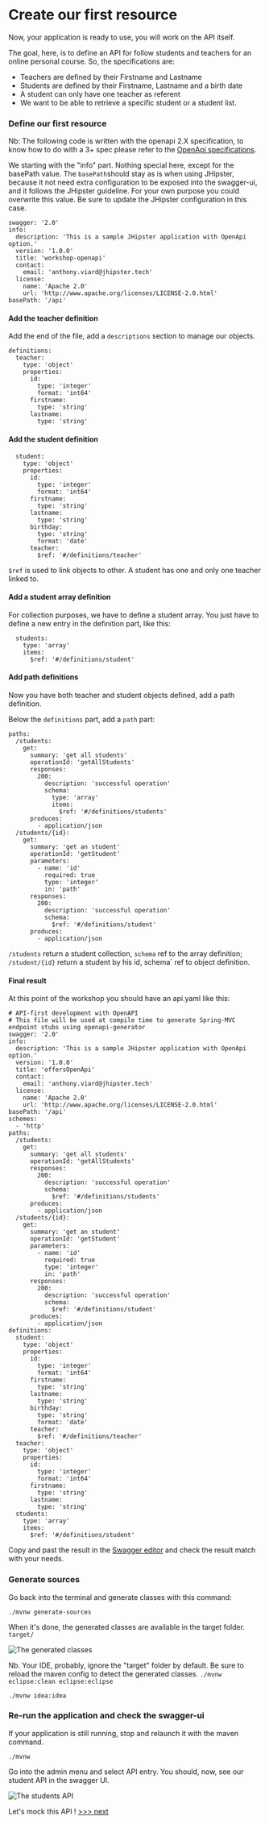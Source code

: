 # Create our first resource

Now, your application is ready to use, you will work on the API itself.

The goal, here, is to define an API for follow students and teachers for an online personal course. 
So, the specifications are:
- Teachers are defined by their Firstname and Lastname
- Students are defined by their Firstname, Lastname and a birth date
- A student can only have one teacher as referent
- We want to be able to retrieve a specific student or a student list.

### Define our first resource
Nb: The following code is written with the openapi 2.X specification, to know how to do with a 3+ spec
please refer to the [OpenApi specifications](https://swagger.io/docs/specification/about/).

We starting with the "info" part. Nothing special here, except for the basePath value.
The `basePath`should stay as is when using JHipster, because it not need extra configuration to be exposed into the swagger-ui,
and it follows the JHipster guideline. For your own purpose you could overwrite this value. Be sure to update the JHipster configuration in this case.


```
swagger: '2.0'
info:
  description: 'This is a sample JHipster application with OpenApi option.'
  version: '1.0.0'
  title: 'workshop-openapi'
  contact:
    email: 'anthony.viard@jhipster.tech'
  license:
    name: 'Apache 2.0'
    url: 'http://www.apache.org/licenses/LICENSE-2.0.html'
basePath: '/api'
```

#### Add the teacher definition 
Add the end of the file, add a `descriptions` section to manage our objects.

```
definitions:
  teacher:
    type: 'object'
    properties:
      id:
        type: 'integer'
        format: 'int64'
      firstname:
        type: 'string'
      lastname:
        type: 'string'
```

#### Add the student definition

```
  student:
    type: 'object'
    properties:
      id:
        type: 'integer'
        format: 'int64'
      firstname:
        type: 'string'
      lastname:
        type: 'string'
      birthday:
        type: 'string'
        format: 'date'
      teacher:
        $ref: '#/definitions/teacher'
```

`$ref` is used to link objects to other. A student has one and only one teacher linked to.

#### Add a student array definition
For collection purposes, we have to define a student array. You just have to define a new
entry in the definition part, like this:

```
  students:
    type: 'array'
    items:
      $ref: '#/definitions/student'
```

#### Add path definitions
Now you have both teacher and student objects defined, add a path definition.

Below the `definitions` part, add a `path` part:

```
paths:
  /students:
    get:
      summary: 'get all students'
      operationId: 'getAllStudents'
      responses:
        200:
          description: 'successful operation'
          schema:
            type: 'array'
            items:
              $ref: '#/definitions/students'
      produces:
        - application/json
  /students/{id}:
    get:
      summary: 'get an student'
      operationId: 'getStudent'
      parameters:
        - name: 'id'
          required: true
          type: 'integer'
          in: 'path'
      responses:
        200:
          description: 'successful operation'
          schema:
            $ref: '#/definitions/student'
      produces:
        - application/json
```

`/students` return a student collection, `schema` ref to the array definition;
`/student/{id}` return a student by his id, schema` ref to object definition.

#### Final result
At this point of the workshop you should have an api.yaml like this:
```
# API-first development with OpenAPI
# This file will be used at compile time to generate Spring-MVC endpoint stubs using openapi-generator
swagger: '2.0'
info:
  description: 'This is a sample JHipster application with OpenApi option.'
  version: '1.0.0'
  title: 'offersOpenApi'
  contact:
    email: 'anthony.viard@jhipster.tech'
  license:
    name: 'Apache 2.0'
    url: 'http://www.apache.org/licenses/LICENSE-2.0.html'
basePath: '/api'
schemes:
  - 'http'
paths:
  /students:
    get:
      summary: 'get all students'
      operationId: 'getAllStudents'
      responses:
        200:
          description: 'successful operation'
          schema:
            $ref: '#/definitions/students'
      produces:
        - application/json
  /students/{id}:
    get:
      summary: 'get an student'
      operationId: 'getStudent'
      parameters:
        - name: 'id'
          required: true
          type: 'integer'
          in: 'path'
      responses:
        200:
          description: 'successful operation'
          schema:
            $ref: '#/definitions/student'
      produces:
        - application/json
definitions:
  student:
    type: 'object'
    properties:
      id:
        type: 'integer'
        format: 'int64'
      firstname:
        type: 'string'
      lastname:
        type: 'string'
      birthday:
        type: 'string'
        format: 'date'
      teacher:
        $ref: '#/definitions/teacher'
  teacher:
    type: 'object'
    properties:
      id:
        type: 'integer'
        format: 'int64'
      firstname:
        type: 'string'
      lastname:
        type: 'string'
  students:
    type: 'array'
    items:
      $ref: '#/definitions/student'
```

Copy and past the result in the [Swagger editor](http://editor.swagger.io/?_ga=2.149241014.1090305954.1575366310-1969853620.1574417188) and check the result match with your needs.

### Generate sources
Go back into the terminal and generate classes with this command:
```
./mvnw generate-sources
```

When it's done, the generated classes are available in the target folder. `target/`

![The generated classes](https://github.com/avdev4j/workshop-openapi/blob/master/resources/images/2/generated_classes.png)

Nb. Your IDE, probably, ignore the "target" folder by default. Be sure to reload the maven config to detect the generated classes.
`./mvnw eclipse:clean eclipse:eclipse`

`./mvnw idea:idea` 

### Re-run the application and check the swagger-ui
If your application is still running, stop and relaunch it with the maven command.

`./mvnw`

Go into the admin menu and select API entry.
You should, now, see our student API in the swagger UI.

![The students API](https://github.com/avdev4j/workshop-openapi/blob/master/resources/images/2/students_api.png)

Let's mock this API ! [>>> next](https://github.com/avdev4j/workshop-openapi/blob/master/3.%20Mock-the-api.md)
